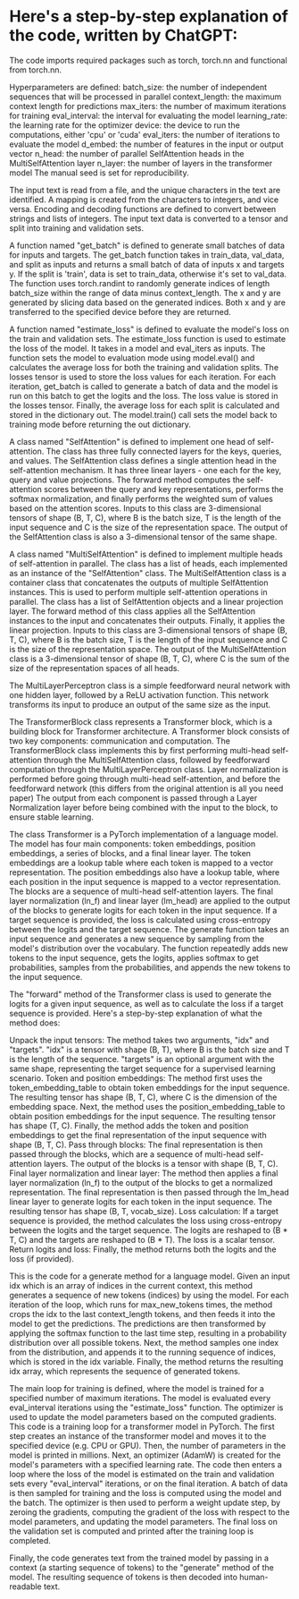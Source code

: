 # Here's a step-by-step explanation of the code, written by ChatGPT:

The code imports required packages such as torch, torch.nn and functional from torch.nn.

Hyperparameters are defined:
batch_size: the number of independent sequences that will be processed in parallel
context_length: the maximum context length for predictions
max_iters: the number of maximum iterations for training
eval_interval: the interval for evaluating the model
learning_rate: the learning rate for the optimizer
device: the device to run the computations, either 'cpu' or 'cuda'
eval_iters: the number of iterations to evaluate the model
d_embed: the number of features in the input or output vector
n_head: the number of parallel SelfAttention heads in the MultiSelfAttention layer
n_layer: the number of layers in the transformer model
The manual seed is set for reproducibility.

The input text is read from a file, and the unique characters in the text are identified. A mapping is created from the characters to integers, and vice versa.
Encoding and decoding functions are defined to convert between strings and lists of integers.
The input text data is converted to a tensor and split into training and validation sets.

A function named "get_batch" is defined to generate small batches of data for inputs and targets.
The get_batch function takes in train_data, val_data, and split as inputs and returns a small batch of data of inputs x and targets y.
If the split is 'train', data is set to train_data, otherwise it's set to val_data.
The function uses torch.randint to randomly generate indices of length batch_size within the range of data minus context_length.
The x and y are generated by slicing data based on the generated indices.
Both x and y are transferred to the specified device before they are returned.

A function named "estimate_loss" is defined to evaluate the model's loss on the train and validation sets.
The estimate_loss function is used to estimate the loss of the model.
It takes in a model and eval_iters as inputs.
The function sets the model to evaluation mode using model.eval() and calculates the average loss for both the training and validation splits.
The losses tensor is used to store the loss values for each iteration.
For each iteration, get_batch is called to generate a batch of data and the model is run on this batch to get the logits and the loss.
The loss value is stored in the losses tensor.
Finally, the average loss for each split is calculated and stored in the dictionary out.
The model.train() call sets the model back to training mode before returning the out dictionary.

A class named "SelfAttention" is defined to implement one head of self-attention. The class has three fully connected layers for the keys, queries, and values.
The SelfAttention class defines a single attention head in the self-attention mechanism. It has three linear layers - one each for the key, query and value projections.
The forward method computes the self-attention scores between the query and key representations, performs the softmax normalization, and finally performs the weighted sum of values based on the attention scores.
Inputs to this class are 3-dimensional tensors of shape (B, T, C), where B is the batch size, T is the length of the input sequence and C is the size of the representation space.
The output of the SelfAttention class is also a 3-dimensional tensor of the same shape.

A class named "MultiSelfAttention" is defined to implement multiple heads of self-attention in parallel. The class has a list of heads, each implemented as an instance of the "SelfAttention" class.
The MultiSelfAttention class is a container class that concatenates the outputs of multiple SelfAttention instances. This is used to perform multiple self-attention operations in parallel.
The class has a list of SelfAttention objects and a linear projection layer.
The forward method of this class applies all the SelfAttention instances to the input and concatenates their outputs. Finally, it applies the linear projection.
Inputs to this class are 3-dimensional tensors of shape (B, T, C), where B is the batch size, T is the length of the input sequence and C is the size of the representation space.
The output of the MultiSelfAttention class is a 3-dimensional tensor of shape (B, T, C), where C is the sum of the size of the representation spaces of all heads.

The MultiLayerPerceptron class is a simple feedforward neural network with one hidden layer, followed by a ReLU activation function.
This network transforms its input to produce an output of the same size as the input.

The TransformerBlock class represents a Transformer block, which is a building block for Transformer architecture.
A Transformer block consists of two key components: communication and computation.
The TransformerBlock class implements this by first performing multi-head self-attention through the MultiSelfAttention class, followed by feedforward computation through the MultiLayerPerceptron class.
Layer normalization is performed before going through multi-head self-attention, and before the feedforward network (this differs from the original attention is all you need paper)
The output from each component is passed through a Layer Normalization layer before being combined with the input to the block, to ensure stable learning.

The class Transformer is a PyTorch implementation of a language model.
The model has four main components: token embeddings, position embeddings, a series of blocks, and a final linear layer.
The token embeddings are a lookup table where each token is mapped to a vector representation.
The position embeddings also have a lookup table, where each position in the input sequence is mapped to a vector representation.
The blocks are a sequence of multi-head self-attention layers.
The final layer normalization (ln_f) and linear layer (lm_head) are applied to the output of the blocks to generate logits for each token in the input sequence.
If a target sequence is provided, the loss is calculated using cross-entropy between the logits and the target sequence.
The generate function takes an input sequence and generates a new sequence by sampling from the model's distribution over the vocabulary.
The function repeatedly adds new tokens to the input sequence, gets the logits, applies softmax to get probabilities, samples from the probabilities, and appends the new tokens to the input sequence.

The "forward" method of the Transformer class is used to generate the logits for a given input sequence, as well as to calculate the loss if a target sequence is provided. Here's a step-by-step explanation of what the method does:

Unpack the input tensors: The method takes two arguments, "idx" and "targets". "idx" is a tensor with shape (B, T), where B is the batch size and T is the length of the sequence. "targets" is an optional argument with the same shape, representing the target sequence for a supervised learning scenario.
Token and position embeddings: The method first uses the token_embedding_table to obtain token embeddings for the input sequence. The resulting tensor has shape (B, T, C), where C is the dimension of the embedding space.
Next, the method uses the position_embedding_table to obtain position embeddings for the input sequence. The resulting tensor has shape (T, C). Finally, the method adds the token and position embeddings to get the final representation of the input sequence with shape (B, T, C).
Pass through blocks: The final representation is then passed through the blocks, which are a sequence of multi-head self-attention layers. The output of the blocks is a tensor with shape (B, T, C).
Final layer normalization and linear layer: The method then applies a final layer normalization (ln_f) to the output of the blocks to get a normalized representation. The final representation is then passed through the lm_head linear layer to generate logits for each token in the input sequence. The resulting tensor has shape (B, T, vocab_size).
Loss calculation: If a target sequence is provided, the method calculates the loss using cross-entropy between the logits and the target sequence. The logits are reshaped to (B * T, C) and the targets are reshaped to (B * T). The loss is a scalar tensor.
Return logits and loss: Finally, the method returns both the logits and the loss (if provided).

This is the code for a generate method for a language model.
Given an input idx which is an array of indices in the current context, this method generates a sequence of new tokens (indices) by using the model.
For each iteration of the loop, which runs for max_new_tokens times, the method crops the idx to the last context_length tokens, and then feeds it into the model to get the predictions.
The predictions are then transformed by applying the softmax function to the last time step, resulting in a probability distribution over all possible tokens.
Next, the method samples one index from the distribution, and appends it to the running sequence of indices, which is stored in the idx variable.
Finally, the method returns the resulting idx array, which represents the sequence of generated tokens.

The main loop for training is defined, where the model is trained for a specified number of maximum iterations. The model is evaluated every eval_interval iterations using the "estimate_loss" function. The optimizer is used to update the model parameters based on the computed gradients.
This code is a training loop for a transformer model in PyTorch.
The first step creates an instance of the transformer model and moves it to the specified device (e.g. CPU or GPU).
Then, the number of parameters in the model is printed in millions.
Next, an optimizer (AdamW) is created for the model's parameters with a specified learning rate.
The code then enters a loop where the loss of the model is estimated on the train and validation sets every "eval_interval" iterations, or on the final iteration.
A batch of data is then sampled for training and the loss is computed using the model and the batch.
The optimizer is then used to perform a weight update step, by zeroing the gradients, computing the gradient of the loss with respect to the model parameters, and updating the model parameters.
The final loss on the validation set is computed and printed after the training loop is completed.

Finally, the code generates text from the trained model by passing in a context (a starting sequence of tokens) to the "generate" method of the model.
The resulting sequence of tokens is then decoded into human-readable text.
